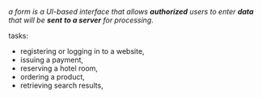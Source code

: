 *a form is a UI-based interface that allows **authorized** users to enter **data** that will be **sent** **to a server** for processing*. 



tasks:

- registering or logging in to a website, 
- issuing a payment, 
- reserving a hotel room, 
- ordering a product, 
- retrieving search results, 

